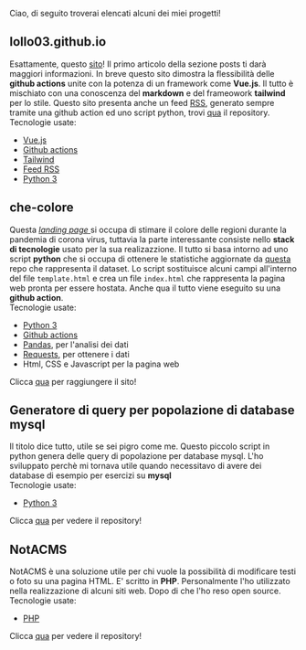 Ciao, di seguito troverai elencati alcuni dei miei progetti!

## lollo03.github.io

Esattamente, questo [sito](https://lollo03.github.io)! Il primo articolo della sezione posts ti darà maggiori informazioni. In breve questo sito dimostra la flessibilità delle **github actions** unite con la potenza di un framework come **Vue.js**. Il tutto è mischiato con una conoscenza del **markdown** e del frameowork **tailwind** per lo stile.
Questo sito presenta anche un feed [RSS](https://lollo03.github.io/lollo03.github.io-rss/rss), generato sempre tramite una github action ed uno script python, trovi [qua](https://github.com/lollo03/lollo03.github.io-rss) il repository.\
Tecnologie usate:

- [Vue.js](https://vuejs.org)
- [Github actions](https://github.com/features/actions)
- [Tailwind](https://tailwindcss.com)
- [Feed RSS](https://it.wikipedia.org/wiki/RSS)
- [Python 3](https://www.python.org)

## che-colore

Questa [_landing page_ ](https://lollo03.github.io/che-colore/)si occupa di stimare il colore delle regioni durante la pandemia di corona virus, tuttavia la parte interessante consiste nello **stack di tecnologie** usato per la sua realizazzione.
Il tutto si basa intorno ad uno script **python** che si occupa di ottenere le statistiche aggiornate da [questa](https://github.com/pcm-dpc/COVID-19) repo che rappresenta il dataset. Lo script sostituisce alcuni campi all'interno del file `template.html` e crea un file `index.html` che rappresenta la pagina web pronta per essere hostata. Anche qua il tutto viene eseguito su una **github action**.\
Tecnologie usate:

- [Python 3](https://www.python.org)
- [Github actions](https://github.com/features/actions)
- [Pandas](https://pandas.pydata.org), per l'analisi dei dati
- [Requests](https://docs.python-requests.org/en/latest/), per ottenere i dati
- Html, CSS e Javascript per la pagina web

Clicca [qua](https://lollo03.github.io/che-colore/) per raggiungere il sito!

## Generatore di query per popolazione di database mysql

Il titolo dice tutto, utile se sei pigro come me. Questo piccolo script in python genera delle query di popolazione per database mysql. L'ho sviluppato perchè mi tornava utile quando necessitavo di avere dei database di esempio per esercizi su **mysql**\
Tecnologie usate:

- [Python 3](https://www.python.org)

Clicca [qua](https://github.com/lollo03/generatore-di-query-per-popolazione-di-database-mysql) per vedere il repository!

## NotACMS

NotACMS è una soluzione utile per chi vuole la possibilità di modificare testi o foto su una pagina HTML. E' scritto in **PHP**. Personalmente l'ho utilizzato nella realizzazione di alcuni siti web. Dopo di che l'ho reso open source.\
Tecnologie usate:

- [PHP](https://www.php.net)

Clicca [qua](https://github.com/lollo03/NotACMS) per vedere il repository!
